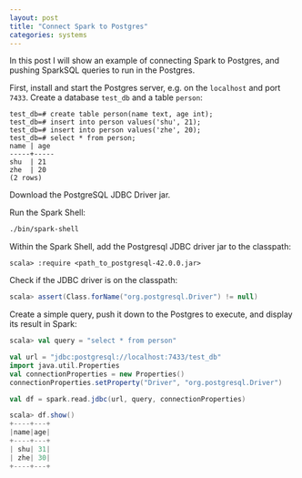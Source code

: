 ```yaml
---
layout: post
title: "Connect Spark to Postgres"
categories: systems
---
```


In this post I will show an example of connecting Spark to Postgres, and pushing SparkSQL queries to run in the Postgres.

First, install and start the Postgres server, e.g. on the `localhost` and port `7433`.  Create a database `test_db` and a table `person`:
```repl
test_db=# create table person(name text, age int);
test_db=# insert into person values('shu', 21);
test_db=# insert into person values('zhe', 20);
test_db=# select * from person;
name | age
-----+-----
shu  | 21
zhe  | 20
(2 rows)
```

Download the PostgreSQL JDBC Driver jar.

Run the Spark Shell:
```bash
./bin/spark-shell
```

Within the Spark Shell, add the Postgresql JDBC driver jar to the classpath:
```repl
scala> :require <path_to_postgresql-42.0.0.jar>
```

Check if the JDBC driver is on the classpath:
```scala
scala> assert(Class.forName("org.postgresql.Driver") != null)
```

Create a simple query, push it down to the Postgres to execute, and display its result in Spark:
```scala
scala> val query = "select * from person"

val url = "jdbc:postgresql://localhost:7433/test_db"
import java.util.Properties
val connectionProperties = new Properties()
connectionProperties.setProperty("Driver", "org.postgresql.Driver")

val df = spark.read.jdbc(url, query, connectionProperties)

scala> df.show()
+----+---+
|name|age|
+----+---+
| shu| 31|
| zhe| 30|
+----+---+
```
